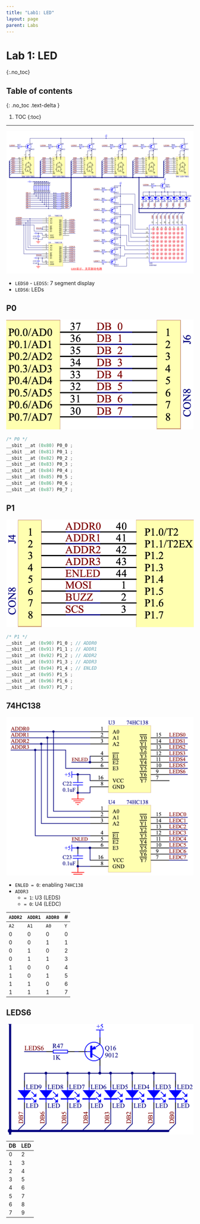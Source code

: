 ```yaml
---
title: "Lab1: LED"
layout: page
parent: Labs
---
```


# Lab 1: LED
{:.no_toc}

## Table of contents
{: .no_toc .text-delta }

1. TOC
{:toc}

---

![](labs/attachments/Pasted%20image%2020251014102352.png)

- `LEDS0` - `LEDS5`: 7 segment display
- `LEDS6`: LEDs

## P0

![](labs/attachments/Pasted%20image%2020251014102509.png)

```c
/* P0 */
__sbit __at (0x80) P0_0 ;
__sbit __at (0x81) P0_1 ;
__sbit __at (0x82) P0_2 ;
__sbit __at (0x83) P0_3 ;
__sbit __at (0x84) P0_4 ;
__sbit __at (0x85) P0_5 ;
__sbit __at (0x86) P0_6 ;
__sbit __at (0x87) P0_7 ;
```

## P1

![](labs/attachments/Pasted%20image%2020251014102538.png)

```c
/* P1 */
__sbit __at (0x90) P1_0 ; // ADDR0
__sbit __at (0x91) P1_1 ; // ADDR1
__sbit __at (0x92) P1_2 ; // ADDR2
__sbit __at (0x93) P1_3 ; // ADDR3
__sbit __at (0x94) P1_4 ; // ENLED
__sbit __at (0x95) P1_5 ;
__sbit __at (0x96) P1_6 ;
__sbit __at (0x97) P1_7 ;
```

## 74HC138

![](labs/attachments/Pasted%20image%2020251014102805.png)

- `ENLED = 0`: enabling `74HC138`
- `ADDR3`
	- `= 1`: U3 (LEDS)
	- `= 0`: U4 (LEDC)

| `ADDR2` | `ADDR1` | `ADDR0` | #   |
| ------- | ------- | ------- | --- |
| `A2`    | `A1`    | `A0`    | `Y` |
| 0       | 0       | 0       | 0   |
| 0       | 0       | 1       | 1   |
| 0       | 1       | 0       | 2   |
| 0       | 1       | 1       | 3   |
| 1       | 0       | 0       | 4   |
| 1       | 0       | 1       | 5   |
| 1       | 1       | 0       | 6   |
| 1       | 1       | 1       | 7   |

## LEDS6

![](labs/attachments/Pasted%20image%2020251014103803.png)

| DB  | LED |
| --- | --- |
| 0   | 2   |
| 1   | 3   |
| 2   | 4   |
| 3   | 5   |
| 4   | 6   |
| 5   | 7   |
| 6   | 8   |
| 7   | 9   |

